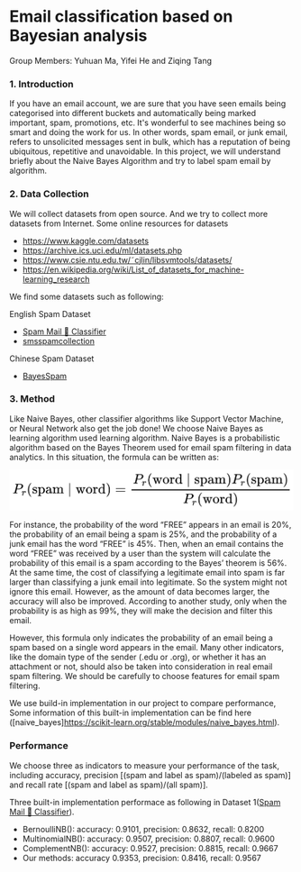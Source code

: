 # Email classification based on Bayesian analysis
Group Members: Yuhuan Ma, Yifei He and Ziqing Tang

### 1. Introduction
If you have an email account, we are sure that you have seen emails being categorised into different buckets and automatically being marked important, spam, promotions, etc. It's wonderful to see machines being so smart and doing the work for us. In other words, spam email, or junk email, refers to unsolicited messages sent in bulk, which has a reputation of being ubiquitous, repetitive and unavoidable. In this project, we will understand briefly about the Naive Bayes Algorithm and try to label spam email by algorithm.

### 2. Data Collection
We will collect datasets from open source. And we try to collect more datasets from Internet. Some online resources for datasets
*  https://www.kaggle.com/datasets
*  https://archive.ics.uci.edu/ml/datasets.php
*  https://www.csie.ntu.edu.tw/˜cjlin/libsvmtools/datasets/
*  https://en.wikipedia.org/wiki/List_of_datasets_for_machine-learning_research

We find some datasets such as following:

English Spam Dataset
* [Spam Mail 📧 Classifier](https://www.kaggle.com/code/syamkakarla/spam-mail-classifier)
* [smsspamcollection](https://archive.ics.uci.edu/ml/machine-learning-databases/00228/)

Chinese Spam Dataset
 * [BayesSpam](https://github.com/shijing888/BayesSpam)


### 3. Method
Like Naive Bayes, other classifier algorithms like Support Vector Machine, or Neural Network also get the job done! We choose Naive Bayes as learning algorithm used  learning algorithm. Naive Bayes is a probabilistic algorithm based on the Bayes Theorem used for email spam filtering in data analytics. In this situation, the formula can be written as:

![image](https://github.com/halona2333/Bayes/blob/main/Images/bayes1.png)

For instance, the probability of the word “FREE” appears in an email is 20%, the probability of an email being a spam is 25%, and the probability of a junk email has the word “FREE” is 45%. Then, when an email contains the word “FREE” was received by a user than the system will calculate the probability of this email is a spam according to the Bayes’ theorem is 56%. At the same time, the cost of classifying a legitimate email into spam is far larger than classifying a junk email into legitimate. So the system might not ignore this email. However, as the amount of data becomes larger, the accuracy will also be improved. According to another study, only when the probability is as high as 99%, they will make the decision and filter this email.

However, this formula only indicates the probability of an email being a spam based on a single word appears in the email. Many other indicators, like the domain type of the sender (.edu or .org), or whether it has an attachment or not, should also be taken into consideration in real email spam filtering. We should be carefully to choose features for  email spam filtering.

We use build-in implementation in our project to compare performance, Some information of this built-in implementation can be find here ([naive_bayes]https://scikit-learn.org/stable/modules/naive_bayes.html).



### Performance
We choose three as indicators to measure your performance of the task, including accuracy, precision [(spam and label as spam)/(labeled as spam)] and recall rate [(spam and label as spam)/(all spam)].

Three built-in implementation performace as following in Dataset 1([Spam Mail 📧 Classifier](https://www.kaggle.com/code/syamkakarla/spam-mail-classifier)).
* BernoulliNB():
accuracy: 0.9101, precision: 0.8632, recall: 0.8200
* MultinomialNB():
accuracy: 0.9507, precision: 0.8807, recall: 0.9600
* ComplementNB():
accuracy: 0.9527, precision: 0.8815, recall: 0.9667
* Our methods:
accuracy 0.9353, precision: 0.8416, recall: 0.9567


